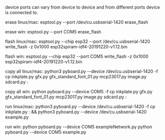 device ports can vary from device to device and from different ports device is connected to.

erase linux/mac:
esptool.py --port /dev/cu.usbserial-1420 erase_flash 

erase win:
esptool.py --port COM5 erase_flash 


flash linux/mac:
esptool.py --chip esp32 --port /dev/cu.usbserial-1420 write_flash -z 0x1000 esp32spiram-idf4-20191220-v1.12.bin

flash win:
esptool.py --chip esp32 --port COM5 write_flash -z 0x1000 esp32spiram-idf4-20191220-v1.12.bin


copy all linux/mac:
python3 pyboard.py --device /dev/cu.usbserial-1420 -f cp inkplate.py gfx.py gfx_standard_font_01.py mcp23017.py image.py sdcard.py :

copy all win:
python pyboard.py --device COM5 -f cp inkplate.py gfx.py gfx_standard_font_01.py mcp23017.py image.py sdcard.py :


run linux/mac:
python3 pyboard.py --device /dev/cu.usbserial-1420 -f cp inkplate.py : && python3 pyboard.py --device /dev/cu.usbserial-1420 example.py

run win:
python pyboard.py --device COM5 exampleNetwork.py
python pyboard.py --device COM5 example.py

